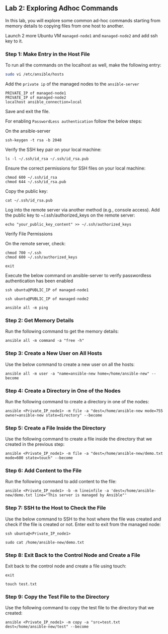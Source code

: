 
## Lab 2: Exploring Adhoc Commands

In this lab, you will explore some common ad-hoc commands starting from memory details to copying files from one host to another.

Launch 2 more Ubuntu VM `managed-node1` and `managed-node2` and add ssh key to it.

### Step 1: Make Entry in the Host File

To run all the commands on the localhost as well, make the following entry:

```sh
sudo vi /etc/ansible/hosts
```
Add the `private ip` of the managed nodes to the `ansible-server`
```
PRIVATE_IP of managed-node1
PRIVATE_IP of managed-node2
localhost ansible_connection=local
```
Save and exit the file.

For enabling `PasswordLess authentication` follow the below steps:

On the ansible-server
```
ssh-keygen -t rsa -b 2048
```
Verify the  SSH key pair on your local machine:
```
ls -l ~/.ssh/id_rsa ~/.ssh/id_rsa.pub
```
Ensure the correct permissions for SSH files on your local machine:
```
chmod 600 ~/.ssh/id_rsa
chmod 644 ~/.ssh/id_rsa.pub
```
Copy the public key:
```
cat ~/.ssh/id_rsa.pub
```
Log into the remote server via another method (e.g., console access).
Add the public key to ~/.ssh/authorized_keys on the remote server:
```
echo "your_public_key_content" >> ~/.ssh/authorized_keys
```
Verify File Permissions

On the remote server, check:
```
chmod 700 ~/.ssh
chmod 600 ~/.ssh/authorized_keys
```
```
exit
```
Execute the below command on ansible-server to verify passwordless authentication has been enabled
```
ssh ubuntu@PUBLIC_IP of managed-node1
```
```
ssh ubuntu@PUBLIC_IP of managed-node2
```
```
ansible all -m ping
```


### Step 2: Get Memory Details
Run the following command to get the memory details:
```
ansible all -m command -a "free -h"
```

### Step 3: Create a New User on All Hosts
Use the below command to create a new user on all the hosts:
```
ansible all -m user -a "name=ansible-new home=/home/ansible-new" --become
```

### Step 4: Create a Directory in One of the Nodes
Run the following command to create a directory in one of the nodes:
```
ansible <Private_IP_node1> -m file -a "dest=/home/ansible-new mode=755 owner=ansible-new state=directory" --become
```

### Step 5: Create a File Inside the Directory
Use the following command to create a file inside the directory that we created in the previous step:
```
ansible <Private_IP_node1> -m file -a "dest=/home/ansible-new/demo.txt mode=600 state=touch" --become
```

### Step 6: Add Content to the File
Run the following command to add content to the file:
```
ansible <Private_IP_node1> -b -m lineinfile -a 'dest=/home/ansible-new/demo.txt line="This server is managed by Ansible"'
```

### Step 7: SSH to the Host to Check the File
Use the below command to SSH to the host where the file was created and check if the file is created or not. Enter exit to exit from the managed node:
```
ssh ubuntu@<Private_IP_node1>
```
```
sudo cat /home/ansible-new/demo.txt
```

### Step 8: Exit Back to the Control Node and Create a File
Exit back to the control node and create a file using touch:
```
exit
```
```
touch test.txt
```

### Step 9: Copy the Test File to the Directory
Use the following command to copy the test file to the directory that we created:
```
ansible <Private_IP_node1> -m copy -a "src=test.txt dest=/home/ansible-new/test" --become
```


